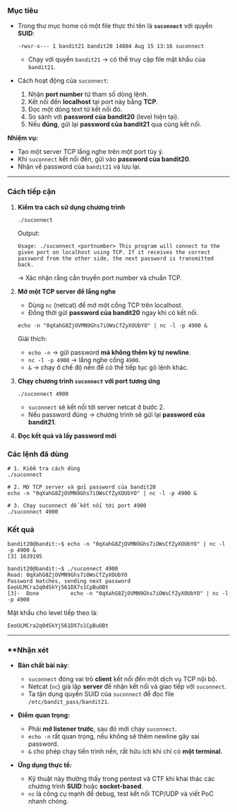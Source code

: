 ### **Mục tiêu**

- Trong thư mục home có một file thực thi tên là **`suconnect`** với quyền **SUID**:
    
    `-rwsr-x--- 1 bandit21 bandit20 14884 Aug 15 13:16 suconnect`
    
    - Chạy với quyền `bandit21` → có thể truy cập file mật khẩu của `bandit21`.
        
- Cách hoạt động của `suconnect`:
    1. Nhận **port number** từ tham số dòng lệnh.
    2. Kết nối đến **localhost** tại port này bằng **TCP**.
    3. Đọc một dòng text từ kết nối đó.
    4. So sánh với **password của bandit20** (level hiện tại).
    5. Nếu **đúng**, gửi lại **password của bandit21** qua cùng kết nối.

**Nhiệm vụ:**

- Tạo một server TCP lắng nghe trên một port tùy ý.
- Khi `suconnect` kết nối đến, gửi vào **password của bandit20**.
- Nhận về password của `bandit21` và lưu lại.

---

### **Cách tiếp cận**

1. **Kiểm tra cách sử dụng chương trình**
    
    `./suconnect`
    
    Output:
    
    `Usage: ./suconnect <portnumber> This program will connect to the given port on localhost using TCP. If it receives the correct password from the other side, the next password is transmitted back.`
    
    → Xác nhận rằng cần truyền port number và chuẩn TCP.
    
1. **Mở một TCP server để lắng nghe**
    - Dùng `nc` (netcat) để mở một cổng TCP trên localhost.
    - Đồng thời gửi **password của bandit20** ngay khi có kết nối.
    
    `echo -n "0qXahG8ZjOVMN9Ghs7iOWsCfZyXOUbYO" | nc -l -p 4900 &`
    
    Giải thích:
    - `echo -n` → gửi password **mà không thêm ký tự newline**.
    - `nc -l -p 4900` → lắng nghe cổng `4900`.
    - `&` → chạy ở chế độ nền để có thể tiếp tục gõ lệnh khác.
        
2. **Chạy chương trình `suconnect` với port tương ứng**
    
    `./suconnect 4900`
    
    - `suconnect` sẽ kết nối tới server netcat ở bước 2.
    - Nếu password đúng → chương trình sẽ gửi lại **password của bandit21**.
        
3. **Đọc kết quả và lấy password mới**

### **Các lệnh đã dùng**

```
# 1. Kiểm tra cách dùng
./suconnect

# 2. Mở TCP server và gửi password của bandit20
echo -n "0qXahG8ZjOVMN9Ghs7iOWsCfZyXOUbYO" | nc -l -p 4900 &

# 3. Chạy suconnect để kết nối tới port 4900
./suconnect 4900
```

### **Kết quả**

```
bandit20@bandit:~$ echo -n "0qXahG8ZjOVMN9Ghs7iOWsCfZyXOUbYO" | nc -l -p 4900 &
[3] 1639195

bandit20@bandit:~$ ./suconnect 4900
Read: 0qXahG8ZjOVMN9Ghs7iOWsCfZyXOUbYO
Password matches, sending next password
EeoULMCra2q0dSkYj561DX7s1CpBuOBt
[3]-  Done          echo -n "0qXahG8ZjOVMN9Ghs7iOWsCfZyXOUbYO" | nc -l -p 4900
```

Mật khẩu cho level tiếp theo là:

`EeoULMCra2q0dSkYj561DX7s1CpBuOBt`

---

### **Nhận xét

- **Bản chất bài này**:
    - `suconnect` đóng vai trò **client** kết nối đến một dịch vụ TCP nội bộ.
    - Netcat (`nc`) giả lập **server** để nhận kết nối và giao tiếp với `suconnect`.
    - Ta tận dụng quyền SUID của `suconnect` để đọc file `/etc/bandit_pass/bandit21`.
        
- **Điểm quan trọng:**
    - Phải **mở listener trước**, sau đó mới chạy `suconnect`.
    - `echo -n` rất quan trọng, nếu không sẽ thêm newline gây sai password.
    - `&` cho phép chạy tiến trình nền, rất hữu ích khi chỉ có **một terminal**.
        
- **Ứng dụng thực tế:**
    - Kỹ thuật này thường thấy trong pentest và CTF khi khai thác các chương trình **SUID** hoặc **socket-based**.
    - `nc` là công cụ mạnh để debug, test kết nối TCP/UDP và viết PoC nhanh chóng.